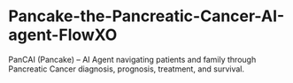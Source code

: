 # Pancake-the-Pancreatic-Cancer-AI-agent-FlowXO
PanCAI (Pancake) – AI Agent navigating patients and family through Pancreatic Cancer diagnosis, prognosis, treatment, and survival.
